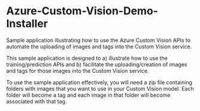 # Azure-Custom-Vision-Demo-Installer
Sample application illustrating how to use the Azure Custom Vision APIs to automate the uploading of images and tags into the Custom Vision service.

This sample application is designed to a) illustrate how to use the training/prediction APIs and b) facilitate the uploading/creation of images and tags for those images into the Custom Vision service.

To use the sample application effectively, you will need a zip file containing folders with images that you want to use in your Custom Vision model. Each folder will become a tag and each image in that folder will become associated with that tag.
